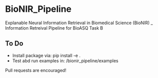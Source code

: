 # BioNIR_Pipeline
Explanable Neural Information Retrieval in Biomedical Science (BioNIR) _  Information Retreival Pipeline for BioASQ Task B

To Do
-----
-   Install package via: pip install -e .
-   Test abd run examples in: /bionir_pipeline/examples

Pull requests are encouraged!